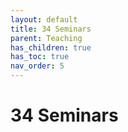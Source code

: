 ```yaml
---
layout: default
title: 34 Seminars
parent: Teaching
has_children: true
has_toc: true
nav_order: 5
---
```


# 34 Seminars
